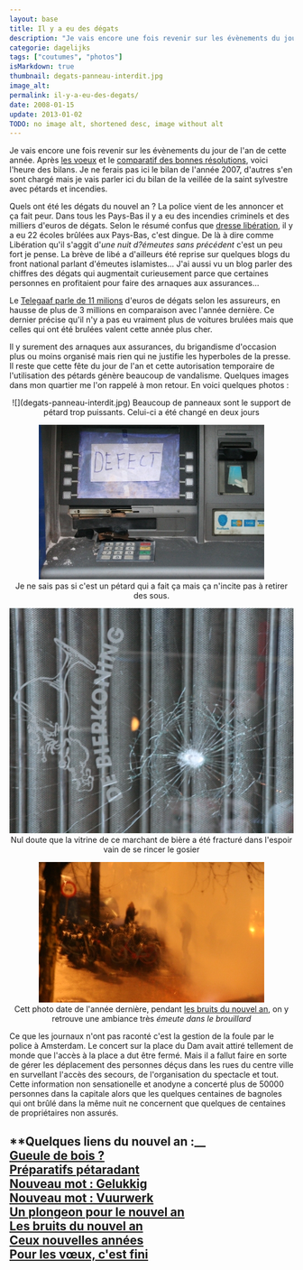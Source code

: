 ```yaml
---
layout: base
title: Il y a eu des dégats
description: "Je vais encore une fois revenir sur les évènements du jour de l'an de cette année. Après les voeux et le comparatif des bonnes résolutions, voici l'heure d"
categorie: dagelijks
tags: ["coutumes", "photos"]
isMarkdown: true
thumbnail: degats-panneau-interdit.jpg
image_alt: 
permalink: il-y-a-eu-des-degats/
date: 2008-01-15
update: 2013-01-02
TODO: no image alt, shortened desc, image without alt
---
```


Je vais encore une fois revenir sur les évènements du jour de l'an de cette année. Après [les voeux](/meilleurs-voeux-nouvelle-annee) et le [comparatif des bonnes résolutions](/deux-nouvelles-annees), voici l'heure des bilans. Je ne ferais pas ici le bilan de l'année 2007, d'autres s'en sont chargé mais je vais parler ici du bilan de la veillée de la saint sylvestre avec pétards et incendies.

Quels ont été les dégats du nouvel an ? La police vient de les annoncer et ça fait peur. Dans tous les Pays-Bas il y a eu des incendies criminels et des milliers d'euros de dégats. Selon le résumé confus que [dresse libération](http://www.liberation.fr/actualite/monde/303179.FR.php), il y a eu 22 écoles brûlées aux Pays-Bas, c'est dingue. De là à dire comme Libération qu'il s'aggit d'*une nuit d?émeutes sans précédent* c'est un peu fort je pense. La brève de libé a d'ailleurs été reprise sur quelques blogs du front national parlant d'émeutes islamistes... J'ai aussi vu un blog parler des chiffres des dégats qui augmentait curieusement parce que certaines personnes en profitaient pour faire des arnaques aux assurances...

Le [Telegaaf parle de 11 milions](http://www.telegraaf.nl/binnenland/2929749/_Schade_jaarwisseling_11_miljoen**.html?p=5,1) d'euros de dégats selon les assureurs, en hausse de plus de 3 millions en comparaison avec l'année dernière. Ce dernier précise qu'il n'y a pas eu vraiment plus de voitures brulées mais que celles qui ont été brulées valent cette année plus cher.

Il y surement des arnaques aux assurances, du brigandisme d'occasion plus ou moins organisé mais rien qui ne justifie les hyperboles de la presse. Il reste que cette fête du jour de l'an et cette autorisation temporaire de l'utilisation des pétards génère beaucoup de vandalisme. Quelques images dans mon quartier me l'on rappelé à mon retour. En voici quelques photos :

<!-- HTML -->
<div style="text-align:center;">
<!-- / HTML -->
![](degats-panneau-interdit.jpg)  
Beaucoup de panneaux sont le support de pétard trop puissants. Celui-ci a été changé en deux jours

![](degats-distributeur-billets.jpg)  
Je ne sais pas si c'est un pétard qui a fait ça mais ça n'incite pas à retirer des sous.

![](degats-vitrine.jpg)  
Nul doute que la vitrine de ce marchant de bière a été fracturé dans l'espoir vain de se rincer le gosier

![](emeutes-de-ma-rue.jpg)  
Cett photo date de l'année dernière, pendant [les bruits du nouvel an](/les-bruits-du-nouvel-an), on y retrouve une ambiance très *émeute dans le brouillard*

<!-- HTML -->
</div>
<!-- / HTML -->

Ce que les journaux n'ont pas raconté c'est la gestion de la foule par le police à Amsterdam. Le concert sur la place du Dam avait attiré tellement de monde que l'accès à la place a dut être fermé. Mais il a fallut faire en sorte de gérer les déplacement des personnes déçus dans les rues du centre ville en survellant l'accès des secours, de l'organisation du spectacle et tout. Cette information non sensationelle et anodyne a concerté plus de 50000 personnes dans la capitale alors que les quelques centaines de bagnoles qui ont brûlé dans la même nuit ne concernent que quelques de centaines de propriétaires non assurés.

**Quelques liens du nouvel an :__  
[Gueule de bois ?](/gueule-de-bois)  
[Préparatifs pétaradant](/preparatifs-petaradants)  
[Nouveau mot : Gelukkig](/liens-pour-nouvel-an)  
[Nouveau mot : Vuurwerk](/nouveau-mot-vuurwerk)  
[Un plongeon pour le nouvel an](/un-plongeon-le-nouvel-an)  
[Les bruits du nouvel an](/les-bruits-du-nouvel-an)  
[Ceux nouvelles années](/deux-nouvelles-annees)  
[Pour les vœux, c'est fini](/pour-les-voeux-c-est-fini)  
---
<!-- post notes:
http://fnvilleurbanne.hautetfort.com/archive/2008/01/12/bilan-de-la-saint-sylvestre-aux-pays-bas-22-ecoles-brules-pa.html 
$$Surement aussi quelques illuminés exercent des violences anti-système avec des motivations religieuses mais il me semble qu'il n'y a rien là qui justifie les propos de malades que j'ai lu ça et là.$$
--->
